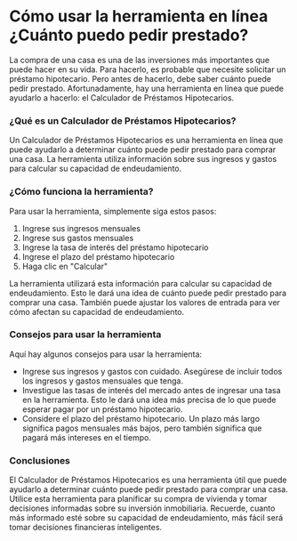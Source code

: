 Cómo usar la herramienta en línea ¿Cuánto puedo pedir prestado?
===============================================================

La compra de una casa es una de las inversiones más importantes que puede hacer en su vida. Para hacerlo, es probable que necesite solicitar un préstamo hipotecario. Pero antes de hacerlo, debe saber cuánto puede pedir prestado. Afortunadamente, hay una herramienta en línea que puede ayudarlo a hacerlo: el Calculador de Préstamos Hipotecarios.

### ¿Qué es un Calculador de Préstamos Hipotecarios?

Un Calculador de Préstamos Hipotecarios es una herramienta en línea que puede ayudarlo a determinar cuánto puede pedir prestado para comprar una casa. La herramienta utiliza información sobre sus ingresos y gastos para calcular su capacidad de endeudamiento.

### ¿Cómo funciona la herramienta?

Para usar la herramienta, simplemente siga estos pasos:

1. Ingrese sus ingresos mensuales
2. Ingrese sus gastos mensuales
3. Ingrese la tasa de interés del préstamo hipotecario
4. Ingrese el plazo del préstamo hipotecario
5. Haga clic en "Calcular"

La herramienta utilizará esta información para calcular su capacidad de endeudamiento. Esto le dará una idea de cuánto puede pedir prestado para comprar una casa. También puede ajustar los valores de entrada para ver cómo afectan su capacidad de endeudamiento.

### Consejos para usar la herramienta

Aquí hay algunos consejos para usar la herramienta:

- Ingrese sus ingresos y gastos con cuidado. Asegúrese de incluir todos los ingresos y gastos mensuales que tenga.
- Investigue las tasas de interés del mercado antes de ingresar una tasa en la herramienta. Esto le dará una idea más precisa de lo que puede esperar pagar por un préstamo hipotecario.
- Considere el plazo del préstamo hipotecario. Un plazo más largo significa pagos mensuales más bajos, pero también significa que pagará más intereses en el tiempo.

### Conclusiones

El Calculador de Préstamos Hipotecarios es una herramienta útil que puede ayudarlo a determinar cuánto puede pedir prestado para comprar una casa. Utilice esta herramienta para planificar su compra de vivienda y tomar decisiones informadas sobre su inversión inmobiliaria. Recuerde, cuanto más informado esté sobre su capacidad de endeudamiento, más fácil será tomar decisiones financieras inteligentes.